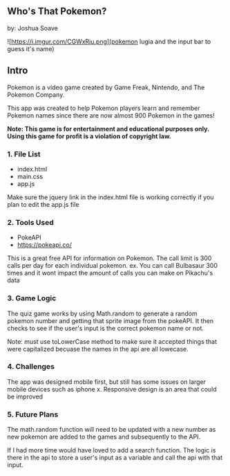 ## Who's That Pokemon?
by: Joshua Soave

![https://i.imgur.com/CGWxRju.png](pokemon lugia and the input bar to guess it's name)

## Intro
Pokemon is a video game created by Game Freak, Nintendo, and The Pokemon Company.

This app was created to help Pokemon players learn and remember
Pokemon names since there are now almost 900 Pokemon in the games!

**Note: This game is for entertainment and educational purposes only. Using this game for profit is a violation of copyright law.** 

### 1. File List
- index.html
- main.css
- app.js

Make sure the jquery link in the index.html file is working correctly if you plan to edit the app.js file

### 2. Tools Used
- PokeAPI
- https://pokeapi.co/

This is a great free API for information on Pokemon. The call limit is 300 calls per day for each individual pokemon. ex. You can call Bulbasaur 300 times and it wont impact the amount of calls you can make on Pikachu's data

### 3. Game Logic
The quiz game works by using Math.random to generate a random pokemon number and getting that sprite image from the pokeAPI. It then checks to see if the user's input is the correct pokemon name or not.

Note: must use toLowerCase method to make sure it accepted things that were capitalized becuase the names in the api are all lowecase.

### 4. Challenges
The app was designed mobile first, but still has some issues on larger mobile devices such as iphone x. Responsive design is an area that could be improved

### 5. Future Plans
The math.random function will need to be updated with a new number as new pokemon are added to the games and subsequently to the API.

If I had more time would have loved to add a search function. The logic is there in the api to store a user's input as a variable and call the api with that input.
